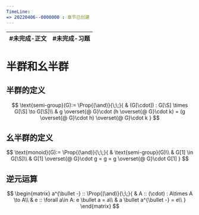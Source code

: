 ```yaml
---
TimeLine: 
=> 20220406--0000000 : 章节已创建
---
```

| #未完成-正文 | #未完成-习题 |
| ------------ | ------------ |


# 半群和幺半群

## 半群的定义

$$
\text{semi-group}(G):=
\Prop{(\and)}{\;\;}{
    & (G[\cdot]) : G[\S] \times G[\S] \to G[\S]\\
    & g \overset{@ G}\cdot (h \overset{@ G}\cdot k) 
    = (g \overset{@ G}\cdot h) \overset{@ G}\cdot k
}
$$

## 幺半群的定义

$$
\text{monoid}(G):=
\Prop{(\and)}{\;\;}{
    & \text{semi-group}(G)\\
    & G[1] \in G[\S]\\
    & G[1] \overset{@ G}\cdot g = g = g \overset{@ G}\cdot G[1]
}
$$

## 逆元运算

$$
\begin{matrix}
a^{\bullet -} :: \Prop{(\and)}{\;\;}{
    & A :: (\cdot) : A\times A \to A\\
    & e :: \forall a\in A: e \bullet a = a\\
    & a \bullet a^{\bullet -} = e\\
}
\end{matrix}
$$

